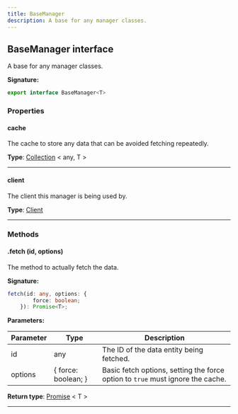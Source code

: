 ```yaml
---
title: BaseManager
description: A base for any manager classes.
---
```


## BaseManager interface

A base for any manager classes.

**Signature:**

```ts
export interface BaseManager<T> 
```

### Properties

#### cache

The cache to store any data that can be avoided fetching repeatedly.



**Type**: [Collection](https://discord.js.org/#/docs/collection/stable/class/Collection) \< any, T \>

---

#### client

The client this manager is being used by.



**Type**: [Client](/shieldbow/api/Client.md)

---

### Methods

#### .fetch (id, options)

The method to actually fetch the data.




**Signature:**

```ts
fetch(id: any, options: {
        force: boolean;
    }): Promise<T>;
```

**Parameters:**

| Parameter | Type | Description |
| --------- | ---- | ----------- |
| id | any | The ID of the data entity being fetched. |
| options | {         force: boolean;     } | Basic fetch options, setting the force option to `true` must ignore the cache. |

**Return type**: [Promise](https://developer.mozilla.org/en-US/docs/Web/JavaScript/Reference/Global_Objects/Promise) \< T \>

---

